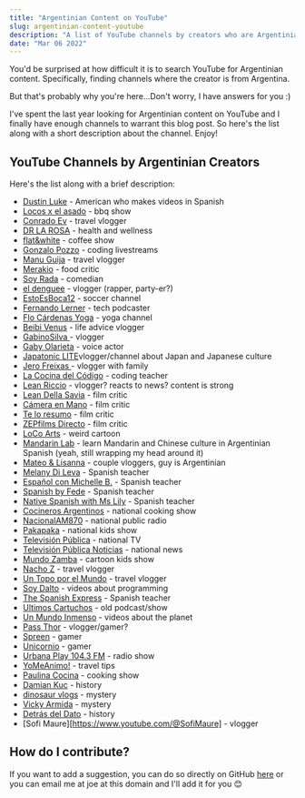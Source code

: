 ```yaml
---
title: "Argentinian Content on YouTube"
slug: argentinian-content-youtube
description: "A list of YouTube channels by creators who are Argentinian and speak with a Rioplatense accent."
date: "Mar 06 2022"
---
```


You'd be surprised at how difficult it is to search YouTube for Argentinian content. Specifically, finding channels where the creator is from Argentina.

But that's probably why you're here...Don't worry, I have answers for you :)

I've spent the last year looking for Argentinian content on YouTube and I finally have enough channels to warrant this blog post. So here's the list along with a short description about the channel. Enjoy!

## YouTube Channels by Argentinian Creators

Here's the list along with a brief description:

- [Dustin Luke](https://www.youtube.com/@TheDustinLuke) - American who makes videos in Spanish
- [Locos x el asado](https://www.youtube.com/@LocosXelAsadoOficial) - bbq show
- [Conrado Ev](https://www.youtube.com/channel/UCOhViNt_1QIxKbwEfUyqYPA) - travel vlogger
- [DR LA ROSA](https://www.youtube.com/channel/UCqA4L7zgzJFS01F2km1yiDw) - health and wellness
- [flat&white](https://www.youtube.com/channel/UCeFT63uWUy8_ZWBPw-agX9g) - coffee show
- [Gonzalo Pozzo](https://www.youtube.com/user/gooncii) - coding livestreams
- [Manu Guija](https://www.youtube.com/@ManuGuija/featured) - travel vlogger
- [Merakio](https://www.youtube.com/@Merakio) - food critic
- [Soy Rada](https://www.youtube.com/@SoyRada) - comedian
- [el denguee](https://www.youtube.com/@eldenguee) - vlogger (rapper, party-er?)
- [EstoEsBoca12](https://www.youtube.com/@EstoEsBoca12) - soccer channel
- [Fernando Lerner](https://www.youtube.com/user/Shadowlair2) - tech podcaster 
- [Flo Cárdenas Yoga](https://www.youtube.com/@flocardenas) - yoga channel
- [Beibi Venus](https://www.youtube.com/@beibivenus) - life advice vlogger
- [GabinoSilva ](https://www.youtube.com/@GabinoSilva) - vlogger
- [Gaby Olarieta](https://www.youtube.com/@GabyOlarieta) - voice actor
- [Japatonic LITE](https://www.youtube.com/@JapatonicLITE)vlogger/channel about Japan and Japanese culture
- [Jero Freixas ](https://www.youtube.com/@JeroFreixas) - vlogger with family
- [La Cocina del Código](https://www.youtube.com/channel/UCY2ogSxB2beBNBRMKU_dXzA) - coding teacher
- [Lean Riccio](https://www.youtube.com/@LeanRiccio) - vlogger? reacts to news? content is strong
- [Lean Della Savia](https://www.youtube.com/user/WaRCh1eFL) - film critic
- [Cámera en Mano](https://www.youtube.com/@CamaraenMano) - film critic
- [Te lo resumo](https://www.youtube.com/@Teloresumoasinomas) - film critic
- [ZEPfilms Directo](https://www.youtube.com/@ZEPFILMSDirecto) - film critic
- [LoCo Arts](https://www.youtube.com/@AlejoYValentinaOficial) - weird cartoon
- [Mandarin Lab](https://www.youtube.com/@MandarinLab) - learn Mandarin and Chinese culture in Argentinian Spanish (yeah, still wrapping my head around it)
- [Mateo & Lisanna](https://www.youtube.com/@MateoLisanna) - couple vloggers, guy is Argentinian
- [Melany Di Leva](https://www.youtube.com/channel/UCDzfIZbKF4kJ8tkv2siOjYg) - Spanish teacher
- [Español con Michelle B.](https://www.youtube.com/@espanolconmichelleb) - Spanish teacher
- [Spanish by Fede](https://www.youtube.com/channel/UCjHzCHSGgTCk6VsNqIoCaPQ) - Spanish teacher
- [Native Spanish with Ms Lily](https://www.youtube.com/channel/UCJyXMwNmEnm9Tb9TH6SEWeA) - Spanish teacher
- [Cocineros Argentinos](https://www.youtube.com/user/cocinerosarg) - national cooking show
- [NacionalAM870](https://www.youtube.com/@laradiopublica) - national public radio
- [Pakapaka](https://www.youtube.com/user/CanalPakapaka) - national kids show
- [Televisión Pública](https://www.youtube.com/user/TVPublicaArgentina) - national TV
- [Televisión Pública Noticias](https://www.youtube.com/channel/UCqmZBc7T8J5TFuRT5uf-j_g) - national news
- [Mundo Zamba](https://www.youtube.com/@mundozamba) - cartoon kids show
- [Nacho Z](https://www.youtube.com/@soynachoz) - travel vlogger
- [Un Topo por el Mundo](https://www.youtube.com/@topo) - travel vlogger
- [Soy Dalto](https://www.youtube.com/@soydalto) - videos about programming
- [The Spanish Express](https://www.youtube.com/channel/UCRFydngFN_ZA6rxMhu7pl7g) - Spanish teacher
- [Ultimos Cartuchos](https://www.youtube.com/@UltimosCartuchos) - old podcast/show
- [Un Mundo Inmenso](https://www.youtube.com/@UnMundoInmenso) - videos about the planet
- [Pass Thor](https://www.youtube.com/@PassThor) - vlogger/gamer?
- [Spreen](https://www.youtube.com/channel/UCgTOIiEgjm58xLjHvDjmgdA) - gamer
- [Unicornio](https://www.youtube.com/@UnicornioPerro) - gamer
- [Urbana Play 104.3 FM](https://www.youtube.com/@UrbanaPlayFM) - radio show
- [YoMeAnimo!](https://www.youtube.com/@yomeanimo) - travel tips
- [Paulina Cocina](https://youtube.com/@paulinacocina) - cooking show
- [Damian Kuc](https://youtube.com/@DamianKucOficial) - history 
- [dinosaur vlogs](https://www.youtube.com/@DinosaurVlogs)  - mystery
- [Vicky Armida](https://youtube.com/@VickyArmida) - mystery
- [Detrás del Dato](https://www.youtube.com/@DetrasdelDato) - history
- [Sofi Maure][https://www.youtube.com/@SofiMaure] - vlogger


## How do I contribute?

If you want to add a suggestion, you can do so directly on GitHub [here](https://github.com/jsjoeio/speak-argentinian-spanish) or you can email me at joe at this domain and I'll add it for you 😊